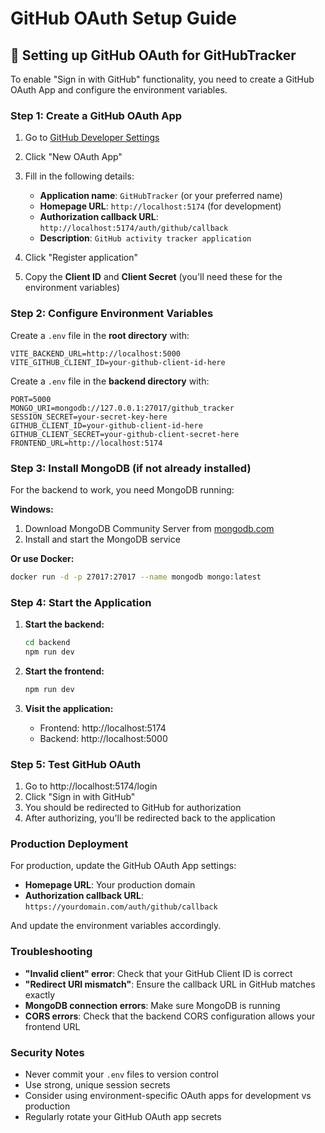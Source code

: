 # GitHub OAuth Setup Guide

## 🚀 Setting up GitHub OAuth for GitHubTracker

To enable "Sign in with GitHub" functionality, you need to create a GitHub OAuth App and configure the environment variables.

### Step 1: Create a GitHub OAuth App

1. Go to [GitHub Developer Settings](https://github.com/settings/developers)
2. Click "New OAuth App"
3. Fill in the following details:
   - **Application name**: `GitHubTracker` (or your preferred name)
   - **Homepage URL**: `http://localhost:5174` (for development)
   - **Authorization callback URL**: `http://localhost:5174/auth/github/callback`
   - **Description**: `GitHub activity tracker application`

4. Click "Register application"
5. Copy the **Client ID** and **Client Secret** (you'll need these for the environment variables)

### Step 2: Configure Environment Variables

Create a `.env` file in the **root directory** with:
```
VITE_BACKEND_URL=http://localhost:5000
VITE_GITHUB_CLIENT_ID=your-github-client-id-here
```

Create a `.env` file in the **backend directory** with:
```
PORT=5000
MONGO_URI=mongodb://127.0.0.1:27017/github_tracker
SESSION_SECRET=your-secret-key-here
GITHUB_CLIENT_ID=your-github-client-id-here
GITHUB_CLIENT_SECRET=your-github-client-secret-here
FRONTEND_URL=http://localhost:5174
```

### Step 3: Install MongoDB (if not already installed)

For the backend to work, you need MongoDB running:

**Windows:**
1. Download MongoDB Community Server from [mongodb.com](https://www.mongodb.com/try/download/community)
2. Install and start the MongoDB service

**Or use Docker:**
```bash
docker run -d -p 27017:27017 --name mongodb mongo:latest
```

### Step 4: Start the Application

1. **Start the backend:**
   ```bash
   cd backend
   npm run dev
   ```

2. **Start the frontend:**
   ```bash
   npm run dev
   ```

3. **Visit the application:**
   - Frontend: http://localhost:5174
   - Backend: http://localhost:5000

### Step 5: Test GitHub OAuth

1. Go to http://localhost:5174/login
2. Click "Sign in with GitHub"
3. You should be redirected to GitHub for authorization
4. After authorizing, you'll be redirected back to the application

### Production Deployment

For production, update the GitHub OAuth App settings:
- **Homepage URL**: Your production domain
- **Authorization callback URL**: `https://yourdomain.com/auth/github/callback`

And update the environment variables accordingly.

### Troubleshooting

- **"Invalid client" error**: Check that your GitHub Client ID is correct
- **"Redirect URI mismatch"**: Ensure the callback URL in GitHub matches exactly
- **MongoDB connection errors**: Make sure MongoDB is running
- **CORS errors**: Check that the backend CORS configuration allows your frontend URL

### Security Notes

- Never commit your `.env` files to version control
- Use strong, unique session secrets
- Consider using environment-specific OAuth apps for development vs production
- Regularly rotate your GitHub OAuth app secrets 